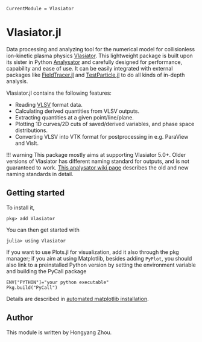 ```@meta
CurrentModule = Vlasiator
```

# Vlasiator.jl

Data processing and analyzing tool for the numerical model for collisionless ion-kinetic plasma physics [Vlasiator](https://github.com/fmihpc/vlasiator).
This lightweight package is built upon its sister in Python [Analysator](https://github.com/fmihpc/analysator) and carefully designed for performance, capability and ease of use.
It can be easily integrated with external packages like [FieldTracer.jl](https://github.com/henry2004y/FieldTracer.jl) and [TestParticle.jl](https://github.com/henry2004y/TestParticle.jl) to do all kinds of in-depth analysis.

Vlasiator.jl contains the following features:
* Reading [VLSV](https://github.com/fmihpc/vlsv) format data.
* Calculating derived quantities from VLSV outputs.
* Extracting quantities at a given point/line/plane.
* Plotting 1D curves/2D cuts of saved/derived variables, and phase space distributions.
* Converting VLSV into VTK format for postprocessing in e.g. ParaView and VisIt.

!!! warning
    This package mostly aims at supporting Vlasiator 5.0+. Older versions of Vlasiator has different naming standard for outputs, and is not guaranteed to work. [This analysator wiki page](https://github.com/fmihpc/analysator/wiki/Supported-variables-and-data-reducers) describes the old and new naming standards in detail.

## Getting started

To install it,
```
pkg> add Vlasiator
```

You can then get started with
```
julia> using Vlasiator
```

If you want to use Plots.jl for visualization, add it also through the pkg manager; if you aim at using Matplotlib, besides adding `PyPlot`, you should also link to a preinstalled Python version by setting the environment variable and building the PyCall package
```
ENV["PYTHON"]="your python executable"
Pkg.build("PyCall")
```
Details are described in [automated matplotlib installation](https://github.com/JuliaPy/PyPlot.jl#automated-matplotlib-installation).

## Author

This module is written by Hongyang Zhou.